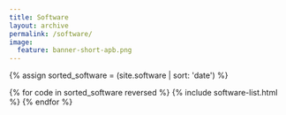 ```yaml
---
title: Software
layout: archive
permalink: /software/ 
image:
  feature: banner-short-apb.png
---
```

{% assign sorted_software = (site.software | sort: 'date') %}
<p>
{% for code in sorted_software reversed %}
        {% include software-list.html %}
{% endfor %}

